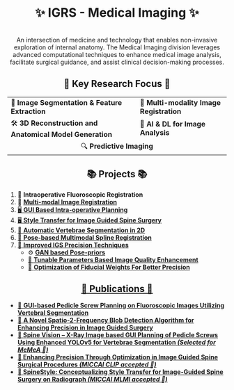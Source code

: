 <h1 align="center">✨ IGRS - Medical Imaging ✨</h1>

<p align="center">
  <br>
  An intersection of medicine and technology that enables non-invasive exploration of internal anatomy. The Medical Imaging division leverages advanced computational techniques to enhance medical image analysis, facilitate surgical guidance, and assist clinical decision-making processes.
</p>

<h2 align="center">🌟 Key Research Focus 🌟</h2>

<table align="center">
  <tr>
    <td>🧬 <b>Image Segmentation & Feature Extraction</b></td>
    <td>🔄 <b>Multi-modality Image Registration</b></td>
  </tr>
  <tr>
    <td>🛠️ <b>3D Reconstruction and Anatomical Model Generation</b></td>
    <td>🤖 <b>AI & DL for Image Analysis</b></td>
  </tr>
  <tr>
    <td colspan="2" align="center">🔍 <b>Predictive Imaging</b></td>
  </tr>
</table>

<h2 align="center">📚 Projects 📚</h2>

<ol>
  <li>🔬 <b>Intraoperative Fluoroscopic Registration</b></li>
  <li>🏥 <b><a href="https://github.com/IGRS-medical-imaging/iVReg" target="_blank">Multi-modal Image Registration</b></li>
  <li>🖥️ <b><a href="https://github.com/IGRS-medical-imaging/GUI-planning-" target="_blank">GUI Based Intra-operative Planning</b></li>
  <li>🖥️ <b><a href="https://github.com/IGRS-medical-imaging/Spine-Style" target="_blank">Style Transfer for Image Guided Spine Surgery</b></li>
  <li>🦴 <b>Automatic Vertebrae Segmentation in 2D</b></li>
  <li>📐 <b>Pose-based Multimodal Spline Registration</b></li>
 <li>🤝 <b>Improved IGS Precision Techniques</a></b>
  <ul>
    <li>⚙️ <b><a href="https://github.com/IGRS-medical-imaging/FidGAN" target="_blank">GAN based Pose-priors</b></li>
    <li>🔄 <b>Tunable Parameters Based Image Quality Enhancement</b></li>
    <li>📝 <b><a href="https://github.com/IGRS-medical-imaging/EnPrO" target="_blank">Optimization of Fiducial Weights For Better Precision</b></li>
  </ul>
</li>
</ol>


<h2 align="center">📝 Publications 📝</h2>

<ul>
  <li>📖 <b>GUI-based Pedicle Screw Planning on Fluoroscopic Images Utilizing Vertebral Segmentation</b> </li>
  <li>📖 <b>A Novel Spatio-2-Frequency Blob Detection Algorithm for Enhancing Precision in Image Guided Surgery</li>
  <li>📖 <b>Spine Vision – X-Ray Image based GUI Planning of Pedicle Screws Using Enhanced YOLOv5 for Vertebrae Segmentation</b> <i>(Selected for MeMeA 🥇)</i></li>
<li>📖 <b>Enhancing Precision Through Optimization in Image Guided Spine Surgical Procedures</b> <i>(MICCAI CLIP accepted 🥇)</i></li>
<li>📖 <b>SpineStyle: Conceptualizing Style Transfer for Image-Guided Spine Surgery on Radiograph</b> <i>(MICCAI MLMI accepted 🥇)</i></li>

</ul>
